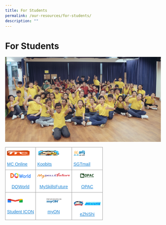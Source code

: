 ```yaml
---
title: For Students
permalink: /our-resources/for-students/
description: ""
---
```

# **For Students**
![](/images/Actual-14-e1492362940454.jpg)

<table style="border-collapse:collapse;border-spacing:0" class="tg"><thead><tr><th style="background-color:#FFF;border-color:#9b9b9b;border-style:solid;border-width:1px;color:#1B83D3;font-family:Arial, sans-serif;font-size:14px;font-weight:normal;overflow:hidden;padding:10px 5px;text-align:left;text-decoration:underline;vertical-align:middle;word-break:normal"><img src="/images/mc_online.png" alt="mc_online" width="73" height="17"><br> <br><a href="https://www.mconline.sg/" target="_blank" rel="noopener noreferrer"><span style="text-decoration:underline;color:#1B83D3;background-color:transparent">MC Online</span></a></th><th style="background-color:#FFF;border-color:#9b9b9b;border-style:solid;border-width:1px;color:#1B83D3;font-family:Arial, sans-serif;font-size:14px;font-weight:normal;overflow:hidden;padding:10px 5px;text-align:left;text-decoration:underline;vertical-align:middle;word-break:normal"><img src="/images/KooBits_PS-Xinmin2.png" alt="koobits_ps-xinmin2" width="73" height="17"><br> <br><a href="https://problemsums.koobits.com/" target="_blank" rel="noopener noreferrer"><span style="text-decoration:underline;color:#1B83D3;background-color:transparent">Koobits</span></a></th><th style="background-color:#FFF;border-color:#9b9b9b;border-style:solid;border-width:1px;color:#222;font-family:Arial, sans-serif;font-size:14px;font-weight:normal;overflow:hidden;padding:10px 5px;text-align:left;vertical-align:middle;word-break:normal"><span style="background-color:#FFF"> </span><img src="/images/logo-e1498105993833.png" alt="logo" width="42" height="17"><br> <br><a href="http://www.sgtamil.com/" target="_blank" rel="noopener noreferrer"><span style="text-decoration:underline;color:#1B83D3;background-color:transparent">SGTmail</span></a></th></tr></thead><tbody><tr><td style="background-color:#FFF;border-color:#9b9b9b;border-style:solid;border-width:1px;color:#1B83D3;font-family:Arial, sans-serif;font-size:14px;overflow:hidden;padding:10px 5px;text-align:center;text-decoration:underline;vertical-align:middle;word-break:normal"><img src="/images/dqworld.png" alt="dqworld" width="65" height="17"><br><br><a href="https://www.dqworld.net/" target="_blank" rel="noopener noreferrer"><span style="text-decoration:underline;color:#1B83D3;background-color:transparent">DQWorld</span></a></td><td style="background-color:#FFF;border-color:#9b9b9b;border-style:solid;border-width:1px;color:#222;font-family:Arial, sans-serif;font-size:14px;overflow:hidden;padding:10px 5px;text-align:center;vertical-align:middle;word-break:normal"><img src="/images/logo_myskillsfuture.png" alt="logo_myskillsfuture" width="106" height="17"><br><br><a href="https://www.myskillsfuture.sg/content/student/en/primary.html" target="_blank" rel="noopener noreferrer"><span style="text-decoration:underline;color:#1B83D3;background-color:transparent">MySkillsFuture</span></a></td><td style="background-color:#FFF;border-color:#9b9b9b;border-style:solid;border-width:1px;color:#222;font-family:Arial, sans-serif;font-size:14px;overflow:hidden;padding:10px 5px;text-align:center;vertical-align:middle;word-break:normal"><img src="/images/opac.png" alt="Opac" width="49" height="17"><br><br><a href="https://schoolibrary.moe.edu.sg/xinminpri/cgi-bin/spydus.exe/MSGTRN/WPAC/HOME" target="_blank" rel="noopener noreferrer"><span style="text-decoration:underline;color:#1B83D3;background-color:transparent">OPAC</span></a></td></tr><tr><td style="background-color:#FFF;border-color:#9b9b9b;border-style:solid;border-width:1px;color:#222;font-family:Arial, sans-serif;font-size:14px;overflow:hidden;padding:10px 5px;text-align:left;vertical-align:middle;word-break:normal"><img src="/images/gmail-300x300.jpg" alt="Gmail" width="53" height="17"><br><br><a href="https://workspace.google.com/dashboard" target="_blank" rel="noopener noreferrer"><span style="text-decoration:underline;color:#1B83D3;background-color:transparent">Student ICON</span></a></td><td style="background-color:#FFF;border-color:#9b9b9b;border-style:solid;border-width:1px;color:#222;font-family:Arial, sans-serif;font-size:14px;overflow:hidden;padding:10px 5px;text-align:center;vertical-align:middle;word-break:normal"><img src="/images/2022-myON.png" alt="Image" width="55" height="17"><br> <br><a href="https://www.myon.com/" target="_blank" rel="noopener noreferrer"><span style="text-decoration:underline;color:#1B83D3;background-color:transparent">myON</span></a></td><td style="background-color:#FFF;border-color:#9b9b9b;border-style:solid;border-width:1px;color:#222;font-family:Arial, sans-serif;font-size:14px;overflow:hidden;padding:10px 5px;text-align:center;vertical-align:top;word-break:normal"> <br><img src="/images/loginTop-3-e1498105781848.jpg"alt="loginTop (3)" width="89" height="17"><br> <br><a href="https://www.ezhishi.net/Contents/" target="_blank" rel="noopener noreferrer"><span style="text-decoration:underline;color:#1B83D3;background-color:transparent">eZhiShi</span></a></td></tr></tbody></table>